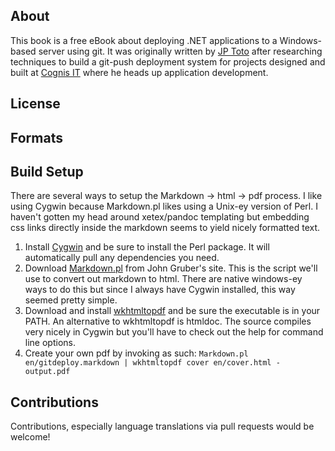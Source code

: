 ## About ##
This book is a free eBook about deploying .NET applications to a Windows-based server using git. It was originally written by [JP Toto](http://jptoto.jp) after researching techniques to build a git-push deployment system for projects designed and built at [Cognis IT](http://www.cognisit.com) where he heads up application development.
## License ##
## Formats ##
## Build Setup ##
There are several ways to setup the Markdown -> html -> pdf process. I like using Cygwin because Markdown.pl
likes using a Unix-ey version of Perl. I haven't gotten my head around xetex/pandoc templating but embedding css
links directly inside the markdown seems to yield nicely formatted text.
1. Install [Cygwin](http://www.cygwin.com) and be sure to install the Perl package. It will automatically pull
any dependencies you need.
2. Download [Markdown.pl](http://daringfireball.net/projects/markdown/) from John Gruber's site. This is the script we'll use
to convert out markdown to html. There are native windows-ey ways to do this but since I always have Cygwin installed, this way
seemed pretty simple.
3. Download and install [wkhtmltopdf](http://code.google.com/p/wkhtmltopdf/) and be sure the executable is in your PATH. An alternative
to wkhtmltopdf is htmldoc. The source compiles very nicely in Cygwin but you'll have to check out the help for command line options.
4. Create your own pdf by invoking as such: `Markdown.pl en/gitdeploy.markdown | wkhtmltopdf cover en/cover.html - output.pdf`

## Contributions ##
Contributions, especially language translations via pull requests would be welcome!